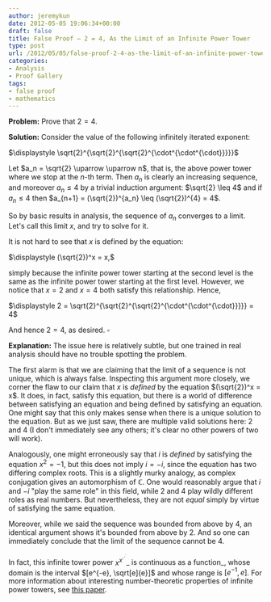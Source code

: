 ```yaml
---
author: jeremykun
date: 2012-05-05 19:06:34+00:00
draft: false
title: False Proof – 2 = 4, As the Limit of an Infinite Power Tower
type: post
url: /2012/05/05/false-proof-2-4-as-the-limit-of-an-infinite-power-tower/
categories:
- Analysis
- Proof Gallery
tags:
- false proof
- mathematics
---
```


**Problem:** Prove that $2 = 4$.

**Solution:** Consider the value of the following infinitely iterated exponent:


$\displaystyle \sqrt{2}^{\sqrt{2}^{\sqrt{2}^{\cdot^{\cdot^{\cdot}}}}}$




Let $a_n = \sqrt{2} \uparrow \uparrow n$, that is, the above power tower where we stop at the $n$-th term. Then $a_n$ is clearly an increasing sequence, and moreover $a_n \leq 4$ by a trivial induction argument: $\sqrt{2} \leq 4$ and if $a_n \leq 4$ then $a_{n+1} = (\sqrt{2})^{a_n} \leq (\sqrt{2})^{4} = 4$.




So by basic results in analysis, the sequence of $a_n$ converges to a limit. Let's call this limit $x$, and try to solve for it.




It is not hard to see that $x$ is defined by the equation:




$\displaystyle (\sqrt{2})^x = x,$




simply because the infinite power tower starting at the second level is the same as the infinite power tower starting at the first level. However, we notice that $x=2$ and $x=4$ both satisfy this relationship. Hence,




$\displaystyle 2 = \sqrt{2}^{\sqrt{2}^{\sqrt{2}^{\cdot^{\cdot^{\cdot}}}}} = 4$




And hence $2=4$, as desired. $\square$




**Explanation:** The issue here is relatively subtle, but one trained in real analysis should have no trouble spotting the problem.




The first alarm is that we are claiming that the limit of a sequence is not unique, which is always false. Inspecting this argument more closely, we corner the flaw to our claim that $x$ is _defined_ by the equation $(\sqrt{2})^x = x$. It does, in fact, satisfy this equation, but there is a world of difference between satisfying an equation and being defined by satisfying an equation. One might say that this only makes sense when there is a unique solution to the equation. But as we just saw, there are multiple valid solutions here: 2 and 4 (I don't immediately see any others; it's clear no other powers of two will work).




Analogously, one might erroneously say that $i$ is _defined_ by satisfying the equation $x^2 = -1$, but this does not imply $i = -i$, since the equation has two differing complex roots. This is a slightly murky analogy, as complex conjugation gives an automorphism of $\mathbb{C}$. One would reasonably argue that $i$ and $-i$ "play the same role" in this field, while 2 and 4 play wildly different roles as real numbers. But nevertheless, they are not _equal_ simply by virtue of satisfying the same equation.




Moreover, while we said the sequence was bounded from above by 4, an identical argument shows it's bounded from above by 2. And so one can immediately conclude that the limit of the sequence cannot be 4.




In fact, this infinite tower power $x^{x^{\cdot^{\cdot^{\cdot}}}}$_ is continuous as a function_, whose domain is the interval $[e^{-e}, \sqrt[e]{e}]$ and whose range is $[e^{-1},e]$. For more information about interesting number-theoretic properties of infinite power towers, see [this paper](http://www.nntdm.net/papers/nntdm-16/NNTDM-16-3-18-24.pdf).
